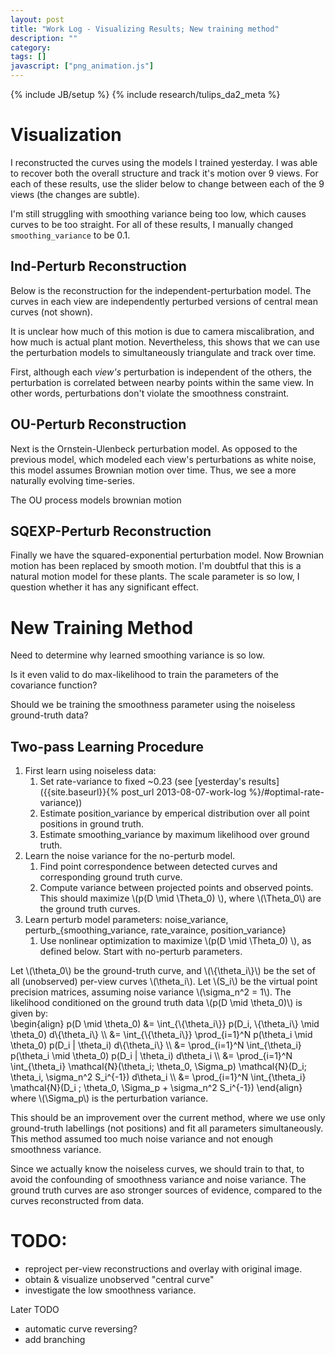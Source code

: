 ```yaml
---
layout: post
title: "Work Log - Visualizing Results; New training method"
description: ""
category: 
tags: []
javascript: ["png_animation.js"]
---
```

{% include JB/setup %}
{% include research/tulips_da2_meta %}



Visualization
==============

I reconstructed the curves using the models I trained yesterday.  I was able to recover both the overall structure and track it's motion over 9 views.  For each of these results, use the slider below to change between each of the 9 views (the changes are subtle).

I'm still struggling with smoothing variance being too low, which causes curves to be too straight.  For all of these results, I manually changed `smoothing_variance` to be 0.1.

<script>
$(function(){
    var ind_urls = [
        "{{site.baseurl}}/img/2013-08-08-ind-reconstruction_v1.png",
        "{{site.baseurl}}/img/2013-08-08-ind-reconstruction_v2.png",
        "{{site.baseurl}}/img/2013-08-08-ind-reconstruction_v3.png",
        "{{site.baseurl}}/img/2013-08-08-ind-reconstruction_v4.png",
        "{{site.baseurl}}/img/2013-08-08-ind-reconstruction_v5.png",
        "{{site.baseurl}}/img/2013-08-08-ind-reconstruction_v6.png",
        "{{site.baseurl}}/img/2013-08-08-ind-reconstruction_v7.png",
        "{{site.baseurl}}/img/2013-08-08-ind-reconstruction_v8.png",
        "{{site.baseurl}}/img/2013-08-08-ind-reconstruction_v9.png" 
        ]

    construct_animation($("#ind-reconstruction"), ind_urls);


    var ou_urls = [
        "{{site.baseurl}}/img/2013-08-08-ou-reconstruction_v1.png",
        "{{site.baseurl}}/img/2013-08-08-ou-reconstruction_v2.png",
        "{{site.baseurl}}/img/2013-08-08-ou-reconstruction_v3.png",
        "{{site.baseurl}}/img/2013-08-08-ou-reconstruction_v4.png",
        "{{site.baseurl}}/img/2013-08-08-ou-reconstruction_v5.png",
        "{{site.baseurl}}/img/2013-08-08-ou-reconstruction_v6.png",
        "{{site.baseurl}}/img/2013-08-08-ou-reconstruction_v7.png",
        "{{site.baseurl}}/img/2013-08-08-ou-reconstruction_v8.png",
        "{{site.baseurl}}/img/2013-08-08-ou-reconstruction_v9.png" 
        ]

    construct_animation($("#ou-reconstruction"), ou_urls);

    var sqexp_urls = [
        "{{site.baseurl}}/img/2013-08-08-sqexp-reconstruction_v1.png",
        "{{site.baseurl}}/img/2013-08-08-sqexp-reconstruction_v2.png",
        "{{site.baseurl}}/img/2013-08-08-sqexp-reconstruction_v3.png",
        "{{site.baseurl}}/img/2013-08-08-sqexp-reconstruction_v4.png",
        "{{site.baseurl}}/img/2013-08-08-sqexp-reconstruction_v5.png",
        "{{site.baseurl}}/img/2013-08-08-sqexp-reconstruction_v6.png",
        "{{site.baseurl}}/img/2013-08-08-sqexp-reconstruction_v7.png",
        "{{site.baseurl}}/img/2013-08-08-sqexp-reconstruction_v8.png",
        "{{site.baseurl}}/img/2013-08-08-sqexp-reconstruction_v9.png" 
        ]

    construct_animation($("#sqexp-reconstruction"), sqexp_urls);

});
</script>

Ind-Perturb Reconstruction
--------------------------

Below is the reconstruction for the independent-perturbation model.  The curves in each view are independently perturbed versions of central mean curves (not shown).

<div id="ind-reconstruction" style="width: 200px"> </div>

It is unclear how much of this motion is due to camera miscalibration, and how much is actual plant motion.  Nevertheless, this shows that we can use the perturbation models to simultaneously triangulate and track over time.

First, although each *view's* perturbation is independent of the others, the perturbation is correlated between nearby points within the same view.  In other words, perturbations don't violate the smoothness constraint.  

OU-Perturb Reconstruction
--------------------------

Next is the Ornstein-Ulenbeck perturbation model.  As opposed to the previous model, which modeled each view's perturbations as white noise, this model assumes Brownian motion over time.  Thus, we see a more naturally evolving time-series.

<div id="ou-reconstruction" style="width: 200px"> </div>
The OU process models brownian motion 

SQEXP-Perturb Reconstruction
------------------------------


Finally we have the squared-exponential perturbation model.  Now Brownian motion has been replaced by smooth motion.  I'm doubtful that this is a natural motion model for these plants.  The scale parameter is so low, I question whether it has any significant effect. 

<div id="sqexp-reconstruction" style="width: 200px"> </div>

New Training Method
======================

Need to determine why learned smoothing variance is so low.

Is it even valid to do max-likelihood to train the parameters of the covariance function?

Should we be training the smoothness parameter using the noiseless ground-truth data?

Two-pass Learning Procedure
------------------------------

1. First learn using noiseless data:
    1. Set rate-variance to fixed ~0.23 (see [yesterday's results]({{site.baseurl}}{% post_url 2013-08-07-work-log %}/#optimal-rate-variance))
    2. Estimate  position_variance by emperical distribution over all point positions in ground truth.
    3. Estimate smoothing_variance by maximum likelihood over ground truth.
2. Learn the noise variance for the no-perturb model.
    1. Find point correspondence between detected curves and corresponding ground truth curve.
    2. Compute variance between projected points and observed points.  This should maximize \\(p(D \mid \Theta_0) \\), where \\(\Theta_0\\) are the ground truth curves.
3. Learn perturb model parameters: noise_variance, perturb_{smoothing_variance, rate_varaince, position_variance}
    1. Use nonlinear optimization to maximize \\(p(D \mid \Theta_0) \\), as defined below.  Start with no-perturb parameters.  

<div>Let \(\theta_0\) be the ground-truth curve, and \(\{\theta_i\}\) be the set of all (unobserved) per-view curves \(\theta_i\). Let \(S_i\) be the virtual point precision matrices, assuming noise variance \(\sigma_n^2 = 1\).  The likelihood conditioned on the ground truth data \(p(D \mid \theta_0)\) is given by: </div>

<div> 
\begin{align}
p(D \mid \theta_0) &= \int_{\{\theta_i\}}  p(D_i, \{\theta_i\} \mid \theta_0)  d\{\theta_i\} \\
                   &= \int_{\{\theta_i\}} \prod_{i=1}^N p(\theta_i \mid \theta_0) p(D_i | \theta_i) d\{\theta_i\} \\
                   &= \prod_{i=1}^N \int_{\theta_i}  p(\theta_i \mid \theta_0) p(D_i | \theta_i) d\theta_i \\
                   &= \prod_{i=1}^N \int_{\theta_i}  \mathcal{N}(\theta_i; \theta_0, \Sigma_p) \mathcal{N}(D_i;  \theta_i, \sigma_n^2 S_i^{-1}) d\theta_i \\
                   &= \prod_{i=1}^N \int_{\theta_i}  \mathcal{N}(D_i ; \theta_0, \Sigma_p + \sigma_n^2 S_i^{-1})
\end{align}
</div>

<div> where  \(\Sigma_p\) is the perturbation variance. </div>

This should be an improvement over the current method, where we use only ground-truth labellings (not positions) and fit all parameters simultaneously.  This method assumed too much noise variance and not enough smoothness variance.

Since we actually know the noiseless curves, we should train to that, to avoid the confounding of smoothness variance and noise variance.  The ground truth curves are aso stronger sources of evidence, compared to the curves reconstructed from data.

TODO:
====

* reproject per-view reconstructions and overlay with original image.
* obtain & visualize unobserved "central curve"
* investigate the low smoothness variance.

Later TODO

* automatic curve reversing?
* add branching
